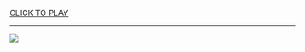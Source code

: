 
<a href="https://premium76.site?title=unblocked_race_car_games&ref=13M">CLICK TO PLAY</a></h3>
<hr>

<a href="https://premium76.site?title=unblocked_race_car_games&ref=13M"><img src="https://clearcache.store/games.png"></a>


